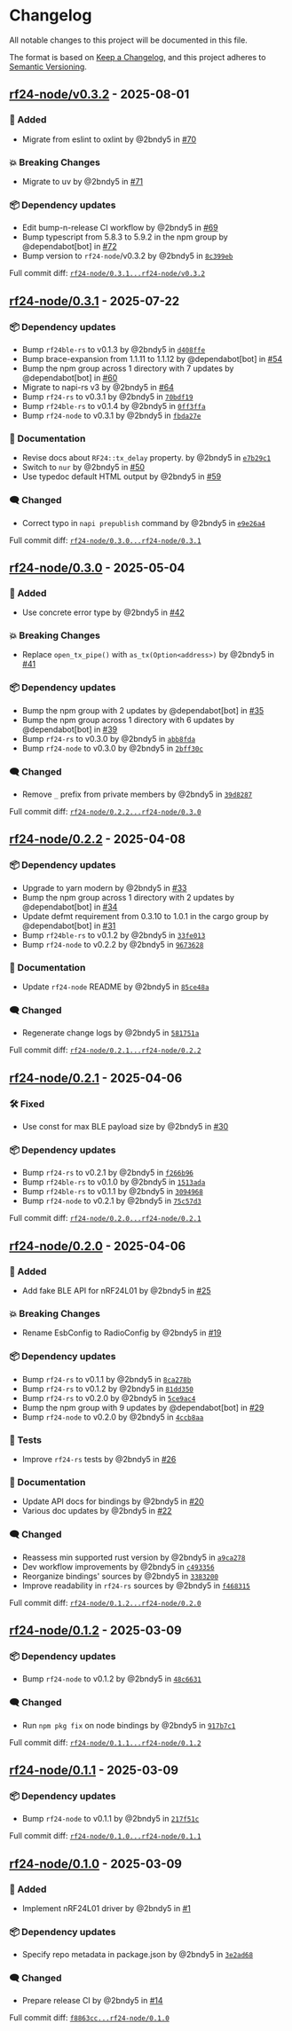 # Changelog

All notable changes to this project will be documented in this file.

The format is based on [Keep a Changelog](https://keepachangelog.com/en/1.0.0/),
and this project adheres to [Semantic Versioning](https://semver.org/spec/v2.0.0.html).
<!-- markdownlint-disable MD024 -->

## [rf24-node/v0.3.2] - 2025-08-01

### <!-- 1 --> 🚀 Added

- Migrate from eslint to oxlint by @2bndy5 in [#70](https://github.com/nRF24/rf24-rs/pull/70)

### <!-- 10 --> 💥 Breaking Changes

- Migrate to uv by @2bndy5 in [#71](https://github.com/nRF24/rf24-rs/pull/71)

### <!-- 6 --> 📦 Dependency updates

- Edit bump-n-release CI workflow by @2bndy5 in [#69](https://github.com/nRF24/rf24-rs/pull/69)
- Bump typescript from 5.8.3 to 5.9.2 in the npm group by @dependabot[bot] in [#72](https://github.com/nRF24/rf24-rs/pull/72)
- Bump version to `rf24-node`/v0.3.2 by @2bndy5 in [`8c399eb`](https://github.com/nRF24/rf24-rs/commit/8c399eb0abdf182e295b89a9c1da600c76124abd)

[rf24-node/v0.3.2]: https://github.com/nRF24/rf24-rs/compare/rf24-node/0.3.1...rf24-node/v0.3.2

Full commit diff: [`rf24-node/0.3.1...rf24-node/v0.3.2`][rf24-node/v0.3.2]

## [rf24-node/0.3.1] - 2025-07-22

### <!-- 6 --> 📦 Dependency updates

- Bump `rf24ble-rs` to v0.1.3 by @2bndy5 in [`d408ffe`](https://github.com/nRF24/rf24-rs/commit/d408ffeee12c94b6580e7114bc9d6ab3a7eeeb23)
- Bump brace-expansion from 1.1.11 to 1.1.12 by @dependabot[bot] in [#54](https://github.com/nRF24/rf24-rs/pull/54)
- Bump the npm group across 1 directory with 7 updates by @dependabot[bot] in [#60](https://github.com/nRF24/rf24-rs/pull/60)
- Migrate to napi-rs v3 by @2bndy5 in [#64](https://github.com/nRF24/rf24-rs/pull/64)
- Bump `rf24-rs` to v0.3.1 by @2bndy5 in [`70bdf19`](https://github.com/nRF24/rf24-rs/commit/70bdf197249712bab51fb59b34397598ba2fa86f)
- Bump `rf24ble-rs` to v0.1.4 by @2bndy5 in [`0ff3ffa`](https://github.com/nRF24/rf24-rs/commit/0ff3ffa3b96c19cf63537603260a468cc1d8d286)
- Bump `rf24-node` to v0.3.1 by @2bndy5 in [`fbda27e`](https://github.com/nRF24/rf24-rs/commit/fbda27e6885b590aa2eca9625527afc81e4d46ca)

### <!-- 8 --> 📝 Documentation

- Revise docs about `RF24::tx_delay` property. by @2bndy5 in [`e7b29c1`](https://github.com/nRF24/rf24-rs/commit/e7b29c14ac33cdebd4437ef64f89d2a340f89613)
- Switch to `nur` by @2bndy5 in [#50](https://github.com/nRF24/rf24-rs/pull/50)
- Use typedoc default HTML output by @2bndy5 in [#59](https://github.com/nRF24/rf24-rs/pull/59)

### <!-- 9 --> 🗨️ Changed

- Correct typo in `napi prepublish` command by @2bndy5 in [`e9e26a4`](https://github.com/nRF24/rf24-rs/commit/e9e26a4dc60a8e114eca897d81b7cf091f9b822f)

[rf24-node/0.3.1]: https://github.com/nRF24/rf24-rs/compare/rf24-node/0.3.0...rf24-node/0.3.1

Full commit diff: [`rf24-node/0.3.0...rf24-node/0.3.1`][rf24-node/0.3.1]

## [rf24-node/0.3.0] - 2025-05-04

### <!-- 1 --> 🚀 Added

- Use concrete error type by @2bndy5 in [#42](https://github.com/nRF24/rf24-rs/pull/42)

### <!-- 10 --> 💥 Breaking Changes

- Replace `open_tx_pipe()` with `as_tx(Option<address>)` by @2bndy5 in [#41](https://github.com/nRF24/rf24-rs/pull/41)

### <!-- 6 --> 📦 Dependency updates

- Bump the npm group with 2 updates by @dependabot[bot] in [#35](https://github.com/nRF24/rf24-rs/pull/35)
- Bump the npm group across 1 directory with 6 updates by @dependabot[bot] in [#39](https://github.com/nRF24/rf24-rs/pull/39)
- Bump `rf24-rs` to v0.3.0 by @2bndy5 in [`abb8fda`](https://github.com/nRF24/rf24-rs/commit/abb8fdab9575ef30fa3445067aca11f21f07dfbb)
- Bump `rf24-node` to v0.3.0 by @2bndy5 in [`2bff30c`](https://github.com/nRF24/rf24-rs/commit/2bff30cc7500ca556acaa84ed9a239bdcb4b8061)

### <!-- 9 --> 🗨️ Changed

- Remove `_` prefix from private members by @2bndy5 in [`39d8287`](https://github.com/nRF24/rf24-rs/commit/39d8287461777bbf9d8a1c1a92636b46b29669d0)

[rf24-node/0.3.0]: https://github.com/nRF24/rf24-rs/compare/rf24-node/0.2.2...rf24-node/0.3.0

Full commit diff: [`rf24-node/0.2.2...rf24-node/0.3.0`][rf24-node/0.3.0]

## [rf24-node/0.2.2] - 2025-04-08

### <!-- 6 --> 📦 Dependency updates

- Upgrade to yarn modern by @2bndy5 in [#33](https://github.com/nRF24/rf24-rs/pull/33)
- Bump the npm group across 1 directory with 2 updates by @dependabot[bot] in [#34](https://github.com/nRF24/rf24-rs/pull/34)
- Update defmt requirement from 0.3.10 to 1.0.1 in the cargo group by @dependabot[bot] in [#31](https://github.com/nRF24/rf24-rs/pull/31)
- Bump `rf24ble-rs` to v0.1.2 by @2bndy5 in [`33fe013`](https://github.com/nRF24/rf24-rs/commit/33fe0130101feb42aaa49aa5b88ac928034ec261)
- Bump `rf24-node` to v0.2.2 by @2bndy5 in [`9673628`](https://github.com/nRF24/rf24-rs/commit/96736283d11aced8c58cb1e871c71829d57a50bf)

### <!-- 8 --> 📝 Documentation

- Update `rf24-node` README by @2bndy5 in [`85ce48a`](https://github.com/nRF24/rf24-rs/commit/85ce48a87aadb16189bd08285e96b767c410a8f1)

### <!-- 9 --> 🗨️ Changed

- Regenerate change logs by @2bndy5 in [`581751a`](https://github.com/nRF24/rf24-rs/commit/581751af27d074797b4749572f05e9f8b3548e21)

[rf24-node/0.2.2]: https://github.com/nRF24/rf24-rs/compare/rf24-node/0.2.1...rf24-node/0.2.2

Full commit diff: [`rf24-node/0.2.1...rf24-node/0.2.2`][rf24-node/0.2.2]

## [rf24-node/0.2.1] - 2025-04-06

### <!-- 4 --> 🛠️ Fixed

- Use const for max BLE payload size by @2bndy5 in [#30](https://github.com/nRF24/rf24-rs/pull/30)

### <!-- 6 --> 📦 Dependency updates

- Bump `rf24-rs` to v0.2.1 by @2bndy5 in [`f266b96`](https://github.com/nRF24/rf24-rs/commit/f266b9695f1c492cce1ea7720a6df4fde298c338)
- Bump `rf24ble-rs` to v0.1.0 by @2bndy5 in [`1513ada`](https://github.com/nRF24/rf24-rs/commit/1513ada7aa678588ef153cbe1511021efeb7b286)
- Bump `rf24ble-rs` to v0.1.1 by @2bndy5 in [`3094968`](https://github.com/nRF24/rf24-rs/commit/3094968d17f63dea1594b0438534319f3aac5e89)
- Bump `rf24-node` to v0.2.1 by @2bndy5 in [`75c57d3`](https://github.com/nRF24/rf24-rs/commit/75c57d3b2f140ab15e95f6de76b771aaa24a8591)

[rf24-node/0.2.1]: https://github.com/nRF24/rf24-rs/compare/rf24-node/0.2.0...rf24-node/0.2.1

Full commit diff: [`rf24-node/0.2.0...rf24-node/0.2.1`][rf24-node/0.2.1]

## [rf24-node/0.2.0] - 2025-04-06

### <!-- 1 --> 🚀 Added

- Add fake BLE API for nRF24L01 by @2bndy5 in [#25](https://github.com/nRF24/rf24-rs/pull/25)

### <!-- 10 --> 💥 Breaking Changes

- Rename EsbConfig to RadioConfig by @2bndy5 in [#19](https://github.com/nRF24/rf24-rs/pull/19)

### <!-- 6 --> 📦 Dependency updates

- Bump `rf24-rs` to v0.1.1 by @2bndy5 in [`8ca278b`](https://github.com/nRF24/rf24-rs/commit/8ca278bbbff72514c8c84001bbd3480d4ba7d1d9)
- Bump `rf24-rs` to v0.1.2 by @2bndy5 in [`81dd350`](https://github.com/nRF24/rf24-rs/commit/81dd350634880a4a76f3817e0e85d8099490fb37)
- Bump `rf24-rs` to v0.2.0 by @2bndy5 in [`5ce9ac4`](https://github.com/nRF24/rf24-rs/commit/5ce9ac456ec1e1bb00613e433ec8636919c58495)
- Bump the npm group with 9 updates by @dependabot[bot] in [#29](https://github.com/nRF24/rf24-rs/pull/29)
- Bump `rf24-node` to v0.2.0 by @2bndy5 in [`4ccb8aa`](https://github.com/nRF24/rf24-rs/commit/4ccb8aa09a06b154efeb9007ba1b3a88ea7c5682)

### <!-- 7 -->🚦 Tests

- Improve ``rf24-rs`` tests by @2bndy5 in [#26](https://github.com/nRF24/rf24-rs/pull/26)

### <!-- 8 --> 📝 Documentation

- Update API docs for bindings by @2bndy5 in [#20](https://github.com/nRF24/rf24-rs/pull/20)
- Various doc updates by @2bndy5 in [#22](https://github.com/nRF24/rf24-rs/pull/22)

### <!-- 9 --> 🗨️ Changed

- Reassess min supported rust version by @2bndy5 in [`a9ca278`](https://github.com/nRF24/rf24-rs/commit/a9ca278b3ed38a682bba54bbf32de2b874ae9097)
- Dev workflow improvements by @2bndy5 in [`c493356`](https://github.com/nRF24/rf24-rs/commit/c493356b8044655f5a1930e7ef240243fa990d34)
- Reorganize bindings' sources by @2bndy5 in [`3383200`](https://github.com/nRF24/rf24-rs/commit/33832000723857bf7b09a94c4ab892adc9cc66bf)
- Improve readability in `rf24-rs` sources by @2bndy5 in [`f468315`](https://github.com/nRF24/rf24-rs/commit/f4683153d72bd67b0a7707a3a922a0d03b852164)

[rf24-node/0.2.0]: https://github.com/nRF24/rf24-rs/compare/rf24-node/0.1.2...rf24-node/0.2.0

Full commit diff: [`rf24-node/0.1.2...rf24-node/0.2.0`][rf24-node/0.2.0]

## [rf24-node/0.1.2] - 2025-03-09

### <!-- 6 --> 📦 Dependency updates

- Bump `rf24-node` to v0.1.2 by @2bndy5 in [`48c6631`](https://github.com/nRF24/rf24-rs/commit/48c663146c989e05e2506eda67fcbe0795e68c98)

### <!-- 9 --> 🗨️ Changed

- Run `npm pkg fix` on node bindings by @2bndy5 in [`917b7c1`](https://github.com/nRF24/rf24-rs/commit/917b7c138d0f809c4959b0aee860d2cfb7f15fac)

[rf24-node/0.1.2]: https://github.com/nRF24/rf24-rs/compare/rf24-node/0.1.1...rf24-node/0.1.2

Full commit diff: [`rf24-node/0.1.1...rf24-node/0.1.2`][rf24-node/0.1.2]

## [rf24-node/0.1.1] - 2025-03-09

### <!-- 6 --> 📦 Dependency updates

- Bump `rf24-node` to v0.1.1 by @2bndy5 in [`217f51c`](https://github.com/nRF24/rf24-rs/commit/217f51cde5c33451b9fbf845ec0a2ca89902e990)

[rf24-node/0.1.1]: https://github.com/nRF24/rf24-rs/compare/rf24-node/0.1.0...rf24-node/0.1.1

Full commit diff: [`rf24-node/0.1.0...rf24-node/0.1.1`][rf24-node/0.1.1]

## [rf24-node/0.1.0] - 2025-03-09

### <!-- 1 --> 🚀 Added

- Implement nRF24L01 driver by @2bndy5 in [#1](https://github.com/nRF24/rf24-rs/pull/1)

### <!-- 6 --> 📦 Dependency updates

- Specify repo metadata in package.json by @2bndy5 in [`3e2ad68`](https://github.com/nRF24/rf24-rs/commit/3e2ad68e1de85e1622a3c474c4853c2620e5f103)

### <!-- 9 --> 🗨️ Changed

- Prepare release CI by @2bndy5 in [#14](https://github.com/nRF24/rf24-rs/pull/14)

[rf24-node/0.1.0]: https://github.com/nRF24/rf24-rs/compare/f8863cc36d66708bfa0fb2fb1a219c7b2f97f7d6...rf24-node/0.1.0

Full commit diff: [`f8863cc...rf24-node/0.1.0`][rf24-node/0.1.0]

<!-- generated by git-cliff -->
